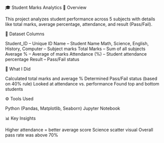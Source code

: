🎓 Student Marks Analytics
📌 Overview

This project analyzes student performance across 5 subjects with details like total marks, average percentage, attendance, and result (Pass/Fail).

📂 Dataset Columns

Student_ID – Unique ID
Name – Student Name
Math, Science, English, History, Computer – Subject marks
Total Marks – Sum of all subjects
Average % – Average of marks
Attendance (%) – Student attendance percentage
Result – Pass/Fail status

🔎 What I Did

Calculated total marks and average %
Determined Pass/Fail status (based on 40% rule)
Looked at attendance vs. performance
Found top and bottom students

⚙️ Tools Used

Python (Pandas, Matplotlib, Seaborn)
Jupyter Notebook

📊 Key Insights

Higher attendance = better average score
Science  scatter visual
Overall pass rate was above 70%

